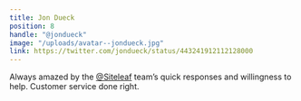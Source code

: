 ```yaml
---
title: Jon Dueck
position: 8
handle: "@jondueck"
image: "/uploads/avatar--jondueck.jpg"
link: https://twitter.com/jondueck/status/443241912112128000
---
```


Always amazed by the [@Siteleaf](https://twitter.com/siteleaf) team’s quick responses and willingness to help. Customer service done right.
